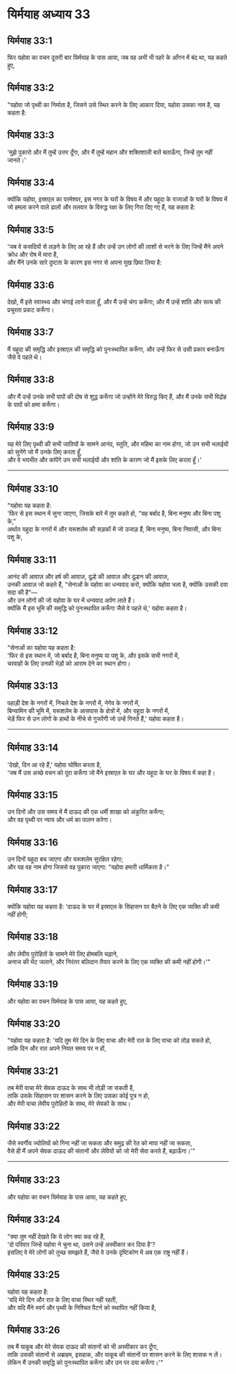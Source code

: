 # यिर्मयाह अध्याय 33

## यिर्मयाह 33:1  
फिर यहोवा का वचन दूसरी बार यिर्मयाह के पास आया, जब वह अभी भी पहरे के आँगन में बंद था, यह कहते हुए,

## यिर्मयाह 33:2  
"यहोवा जो पृथ्वी का निर्माता है, जिसने उसे स्थिर करने के लिए आकार दिया, यहोवा उसका नाम है, यह कहता है:

## यिर्मयाह 33:3  
'मुझे पुकारो और मैं तुम्हें उत्तर दूँगा, और मैं तुम्हें महान और शक्तिशाली बातें बताऊँगा, जिन्हें तुम नहीं जानते।'

## यिर्मयाह 33:4  
क्योंकि यहोवा, इस्राएल का परमेश्वर, इस नगर के घरों के विषय में और यहूदा के राजाओं के घरों के विषय में जो हमला करने वाले ढालों और तलवार के विरुद्ध रक्षा के लिए गिरा दिए गए हैं, यह कहता है:

## यिर्मयाह 33:5  
'जब वे कसदियों से लड़ने के लिए आ रहे हैं और उन्हें उन लोगों की लाशों से भरने के लिए जिन्हें मैंने अपने क्रोध और रोष में मारा है,  
और मैंने उनके सारे दुष्टता के कारण इस नगर से अपना मुख छिपा लिया है:

## यिर्मयाह 33:6  
देखो, मैं इसे स्वास्थ्य और चंगाई लाने वाला हूँ, और मैं उन्हें चंगा करूँगा; और मैं उन्हें शांति और सत्य की प्रचुरता प्रकट करूँगा।

## यिर्मयाह 33:7  
मैं यहूदा की समृद्धि और इस्राएल की समृद्धि को पुनःस्थापित करूँगा, और उन्हें फिर से उसी प्रकार बनाऊँगा जैसे वे पहले थे।

## यिर्मयाह 33:8  
और मैं उन्हें उनके सभी पापों की दोष से शुद्ध करूँगा जो उन्होंने मेरे विरुद्ध किए हैं, और मैं उनके सभी विद्रोह के पापों को क्षमा करूँगा।

## यिर्मयाह 33:9  
यह मेरे लिए पृथ्वी की सभी जातियों के सामने आनंद, स्तुति, और महिमा का नाम होगा, जो उन सभी भलाईयों को सुनेंगे जो मैं उनके लिए करता हूँ,  
और वे भयभीत और कांपेंगे उन सभी भलाईयों और शांति के कारण जो मैं इसके लिए करता हूँ।'

---

## यिर्मयाह 33:10  
"यहोवा यह कहता है:  
'फिर से इस स्थान में सुना जाएगा, जिसके बारे में तुम कहते हो, "यह बर्बाद है, बिना मनुष्य और बिना पशु के,"  
अर्थात यहूदा के नगरों में और यरूशलेम की सड़कों में जो उजाड़ हैं, बिना मनुष्य, बिना निवासी, और बिना पशु के,

## यिर्मयाह 33:11  
आनंद की आवाज़ और हर्ष की आवाज़, दूल्हे की आवाज़ और दुल्हन की आवाज़,  
उनकी आवाज़ जो कहते हैं, "सेनाओं के यहोवा का धन्यवाद करो, क्योंकि यहोवा भला है, क्योंकि उसकी दया सदा की है"—  
और उन लोगों की जो यहोवा के घर में धन्यवाद अर्पण लाते हैं।  
क्योंकि मैं इस भूमि की समृद्धि को पुनःस्थापित करूँगा जैसे वे पहले थे,' यहोवा कहता है।

## यिर्मयाह 33:12  
"सेनाओं का यहोवा यह कहता है:  
'फिर से इस स्थान में, जो बर्बाद है, बिना मनुष्य या पशु के, और इसके सभी नगरों में,  
चरवाहों के लिए उनकी भेड़ों को आराम देने का स्थान होगा।

## यिर्मयाह 33:13  
पहाड़ी देश के नगरों में, निचले देश के नगरों में, नेगेव के नगरों में,  
बिन्यामिन की भूमि में, यरूशलेम के आसपास के क्षेत्रों में, और यहूदा के नगरों में,  
भेड़ें फिर से उन लोगों के हाथों के नीचे से गुजरेंगी जो उन्हें गिनते हैं,' यहोवा कहता है।

---

## यिर्मयाह 33:14  
'देखो, दिन आ रहे हैं,' यहोवा घोषित करता है,  
'जब मैं उस अच्छे वचन को पूरा करूँगा जो मैंने इस्राएल के घर और यहूदा के घर के विषय में कहा है।

## यिर्मयाह 33:15  
उन दिनों और उस समय में मैं दाऊद की एक धर्मी शाखा को अंकुरित करूँगा;  
और वह पृथ्वी पर न्याय और धर्म का पालन करेगा।

## यिर्मयाह 33:16  
उन दिनों यहूदा बच जाएगा और यरूशलेम सुरक्षित रहेगा;  
और यह वह नाम होगा जिससे वह पुकारा जाएगा: "यहोवा हमारी धार्मिकता है।"

## यिर्मयाह 33:17  
क्योंकि यहोवा यह कहता है: 'दाऊद के घर में इस्राएल के सिंहासन पर बैठने के लिए एक व्यक्ति की कमी नहीं होगी;

## यिर्मयाह 33:18  
और लेवीय पुरोहितों के सामने मेरे लिए होमबलि चढ़ाने,  
अनाज की भेंट जलाने, और निरंतर बलिदान तैयार करने के लिए एक व्यक्ति की कमी नहीं होगी।'"

## यिर्मयाह 33:19  
और यहोवा का वचन यिर्मयाह के पास आया, यह कहते हुए,

## यिर्मयाह 33:20  
"यहोवा यह कहता है: 'यदि तुम मेरे दिन के लिए वाचा और मेरी रात के लिए वाचा को तोड़ सकते हो,  
ताकि दिन और रात अपने नियत समय पर न हों,

## यिर्मयाह 33:21  
तब मेरी वाचा मेरे सेवक दाऊद के साथ भी तोड़ी जा सकती है,  
ताकि उसके सिंहासन पर शासन करने के लिए उसका कोई पुत्र न हो,  
और मेरी वाचा लेवीय पुरोहितों के साथ, मेरे सेवकों के साथ।

## यिर्मयाह 33:22  
जैसे स्वर्गीय ज्योतियों को गिना नहीं जा सकता और समुद्र की रेत को मापा नहीं जा सकता,  
वैसे ही मैं अपने सेवक दाऊद की संतानों और लेवियों को जो मेरी सेवा करते हैं, बढ़ाऊँगा।'"

---

## यिर्मयाह 33:23  
और यहोवा का वचन यिर्मयाह के पास आया, यह कहते हुए,

## यिर्मयाह 33:24  
"क्या तुम नहीं देखते कि ये लोग क्या कह रहे हैं,  
'दो परिवार जिन्हें यहोवा ने चुना था, उसने उन्हें अस्वीकार कर दिया है'?  
इसलिए वे मेरे लोगों को तुच्छ समझते हैं, जैसे वे उनके दृष्टिकोण में अब एक राष्ट्र नहीं हैं।

## यिर्मयाह 33:25  
यहोवा यह कहता है:  
'यदि मेरे दिन और रात के लिए वाचा स्थिर नहीं रहती,  
और यदि मैंने स्वर्ग और पृथ्वी के निश्चित पैटर्न को स्थापित नहीं किया है,

## यिर्मयाह 33:26  
तब मैं याकूब और मेरे सेवक दाऊद की संतानों को भी अस्वीकार कर दूँगा,  
ताकि उसकी संतानों से अब्राहम, इसहाक, और याकूब की संतानों पर शासन करने के लिए शासक न लें।  
लेकिन मैं उनकी समृद्धि को पुनःस्थापित करूँगा और उन पर दया करूँगा।'"
